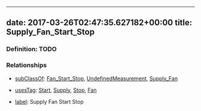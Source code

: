 
---
date: 2017-03-26T02:47:35.627182+00:00
title: Supply_Fan_Start_Stop
---
### Definition: TODO

### Relationships

* [subClassOf](http://www.w3.org/2000/01/rdf-schema#subClassOf): [Fan_Start_Stop](https://brickschema.org/schema/1.0/Brick#Fan_Start_Stop), [UndefinedMeasurement](https://brickschema.org/schema/1.0/Brick#UndefinedMeasurement), [Supply_Fan](https://brickschema.org/schema/1.0/Brick#Supply_Fan)

* [usesTag](https://brickschema.org/schema/1.0/BrickFrame#usesTag): [Start](https://brickschema.org/schema/1.0/BrickTag#Start), [Supply](https://brickschema.org/schema/1.0/BrickTag#Supply), [Stop](https://brickschema.org/schema/1.0/BrickTag#Stop), [Fan](https://brickschema.org/schema/1.0/BrickTag#Fan)

* [label](http://www.w3.org/2000/01/rdf-schema#label): Supply Fan Start Stop
